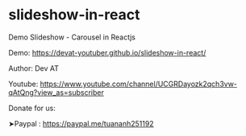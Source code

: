 # slideshow-in-react
Demo Slideshow - Carousel in Reactjs

Demo: https://devat-youtuber.github.io/slideshow-in-react/

Author: Dev AT

Youtube: https://www.youtube.com/channel/UCGRDayozk2qch3vw-qAtQng?view_as=subscriber

Donate for us: 

➤Paypal : https://paypal.me/tuananh251192
